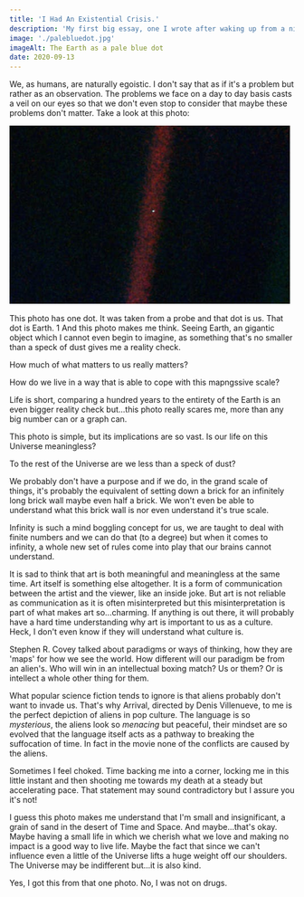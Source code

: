 ```yaml
---
title: 'I Had An Existential Crisis.'
description: 'My first big essay, one I wrote after waking up from a nightmare and feeling small against the scope of the universe.'
image: './palebluedot.jpg'
imageAlt: The Earth as a pale blue dot
date: 2020-09-13
---
```


We, as humans, are naturally egoistic. I don't say that as if it's a problem but rather as an observation. The problems we face on a day to day basis casts a veil on our eyes so that we don't even stop to consider that maybe these problems don't matter. Take a look at this photo:

![The Earth as a pale blue dot](palebluedot.jpg)

This photo has one dot. It was taken from a probe and that dot is us. That dot is Earth.
1
And this photo makes me think. Seeing Earth, an gigantic object which I cannot even begin to imagine, as something that's no smaller than a speck of dust gives me a reality check.

How much of what matters to us really matters?

How do we live in a way that is able to cope with this mapngssive scale?

Life is short, comparing a hundred years to the entirety of the Earth is an even bigger reality check but...this photo really scares me, more than any big number can or a graph can.

This photo is simple, but its implications are so vast. Is our life on this Universe meaningless?

To the rest of the Universe are we less than a speck of dust?

We probably don't have a purpose and if we do, in the grand scale of things, it's probably the equivalent of setting down a brick for an infinitely long brick wall maybe even half a brick. We won't even be able to understand what this brick wall is nor even understand it's true scale.

Infinity is such a mind boggling concept for us, we are taught to deal with finite numbers and we can do that (to a degree) but when it comes to infinity, a whole new set of rules come into play that our brains cannot understand.

It is sad to think that art is both meaningful and meaningless at the same time. Art itself is something else altogether. It is a form of communication between the artist and the viewer, like an inside joke. But art is not reliable as communication as it is often misinterpreted but this misinterpretation is part of what makes art so...charming. If anything is out there, it will probably have a hard time understanding why art is important to us as a culture. Heck, I don't even know if they will understand what culture is.

Stephen R. Covey talked about paradigms or ways of thinking, how they are 'maps' for how we see the world. How different will our paradigm be from an alien's. Who will win in an intellectual boxing match? Us or them? Or is intellect a whole other thing for them.

What popular science fiction tends to ignore is that aliens probably don't want to invade us. That's why Arrival, directed by Denis Villenueve, to me is the perfect depiction of aliens in pop culture. The language is so _mysterious_, the aliens look so _menacing_ but peaceful, their mindset are so evolved that the language itself acts as a pathway to breaking the suffocation of time. In fact in the movie none of the conflicts are caused by the aliens.

Sometimes I feel choked. Time backing me into a corner, locking me in this little instant and then shooting me towards my death at a steady but accelerating pace. That statement may sound contradictory but I assure you it's not!

I guess this photo makes me understand that I'm small and insignificant, a grain of sand in the desert of Time and Space. And maybe...that's okay. Maybe having a small life in which we cherish what we love and making no impact is a good way to live life. Maybe the fact that since we can't influence even a little of the Universe lifts a huge weight off our shoulders. The Universe may be indifferent but...it is also kind.

Yes, I got this from that one photo. No, I was not on drugs.
